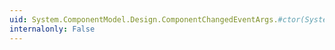 ```yaml
---
uid: System.ComponentModel.Design.ComponentChangedEventArgs.#ctor(System.Object,System.ComponentModel.MemberDescriptor,System.Object,System.Object)
internalonly: False
---
```

